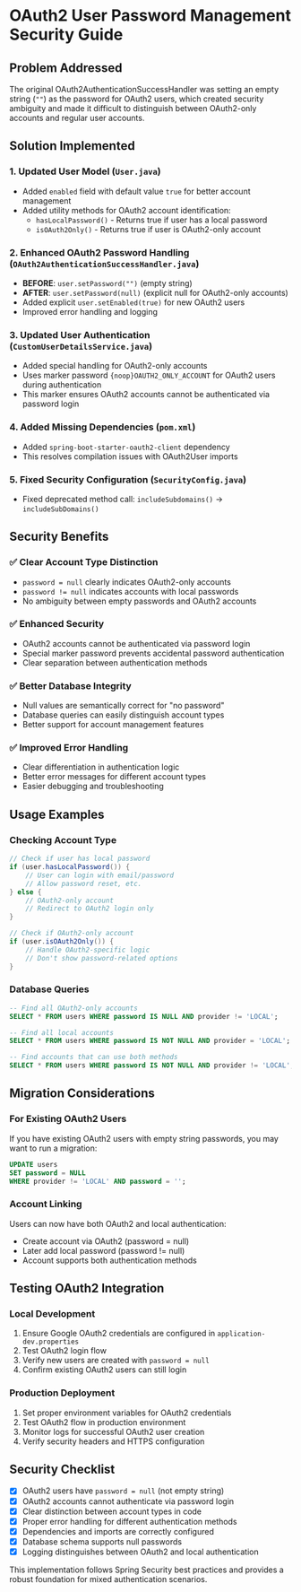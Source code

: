 # OAuth2 User Password Management Security Guide

## Problem Addressed
The original OAuth2AuthenticationSuccessHandler was setting an empty string (`""`) as the password for OAuth2 users, which created security ambiguity and made it difficult to distinguish between OAuth2-only accounts and regular user accounts.

## Solution Implemented

### 1. **Updated User Model** (`User.java`)
- Added `enabled` field with default value `true` for better account management
- Added utility methods for OAuth2 account identification:
  - `hasLocalPassword()` - Returns true if user has a local password
  - `isOAuth2Only()` - Returns true if user is OAuth2-only account

### 2. **Enhanced OAuth2 Password Handling** (`OAuth2AuthenticationSuccessHandler.java`)
- **BEFORE**: `user.setPassword("")` (empty string)
- **AFTER**: `user.setPassword(null)` (explicit null for OAuth2-only accounts)
- Added explicit `user.setEnabled(true)` for new OAuth2 users
- Improved error handling and logging

### 3. **Updated User Authentication** (`CustomUserDetailsService.java`)
- Added special handling for OAuth2-only accounts
- Uses marker password `{noop}OAUTH2_ONLY_ACCOUNT` for OAuth2 users during authentication
- This marker ensures OAuth2 accounts cannot be authenticated via password login

### 4. **Added Missing Dependencies** (`pom.xml`)
- Added `spring-boot-starter-oauth2-client` dependency
- This resolves compilation issues with OAuth2User imports

### 5. **Fixed Security Configuration** (`SecurityConfig.java`)
- Fixed deprecated method call: `includeSubdomains()` → `includeSubDomains()`

## Security Benefits

### ✅ **Clear Account Type Distinction**
- `password = null` clearly indicates OAuth2-only accounts
- `password != null` indicates accounts with local passwords
- No ambiguity between empty passwords and OAuth2 accounts

### ✅ **Enhanced Security**
- OAuth2 accounts cannot be authenticated via password login
- Special marker password prevents accidental password authentication
- Clear separation between authentication methods

### ✅ **Better Database Integrity**
- Null values are semantically correct for "no password"
- Database queries can easily distinguish account types
- Better support for account management features

### ✅ **Improved Error Handling**
- Clear differentiation in authentication logic
- Better error messages for different account types
- Easier debugging and troubleshooting

## Usage Examples

### Checking Account Type
```java
// Check if user has local password
if (user.hasLocalPassword()) {
    // User can login with email/password
    // Allow password reset, etc.
} else {
    // OAuth2-only account
    // Redirect to OAuth2 login only
}

// Check if OAuth2-only account
if (user.isOAuth2Only()) {
    // Handle OAuth2-specific logic
    // Don't show password-related options
}
```

### Database Queries
```sql
-- Find all OAuth2-only accounts
SELECT * FROM users WHERE password IS NULL AND provider != 'LOCAL';

-- Find all local accounts
SELECT * FROM users WHERE password IS NOT NULL AND provider = 'LOCAL';

-- Find accounts that can use both methods
SELECT * FROM users WHERE password IS NOT NULL AND provider != 'LOCAL';
```

## Migration Considerations

### For Existing OAuth2 Users
If you have existing OAuth2 users with empty string passwords, you may want to run a migration:

```sql
UPDATE users 
SET password = NULL 
WHERE provider != 'LOCAL' AND password = '';
```

### Account Linking
Users can now have both OAuth2 and local authentication:
- Create account via OAuth2 (password = null)
- Later add local password (password != null)
- Account supports both authentication methods

## Testing OAuth2 Integration

### Local Development
1. Ensure Google OAuth2 credentials are configured in `application-dev.properties`
2. Test OAuth2 login flow
3. Verify new users are created with `password = null`
4. Confirm existing OAuth2 users can still login

### Production Deployment
1. Set proper environment variables for OAuth2 credentials
2. Test OAuth2 flow in production environment
3. Monitor logs for successful OAuth2 user creation
4. Verify security headers and HTTPS configuration

## Security Checklist

- [x] OAuth2 users have `password = null` (not empty string)
- [x] OAuth2 accounts cannot authenticate via password login
- [x] Clear distinction between account types in code
- [x] Proper error handling for different authentication methods
- [x] Dependencies and imports are correctly configured
- [x] Database schema supports null passwords
- [x] Logging distinguishes between OAuth2 and local authentication

This implementation follows Spring Security best practices and provides a robust foundation for mixed authentication scenarios.
